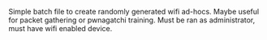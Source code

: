 Simple batch file to create randomly generated wifi ad-hocs. Maybe useful for packet gathering or pwnagatchi training.
Must be ran as administrator, must have wifi enabled device.
